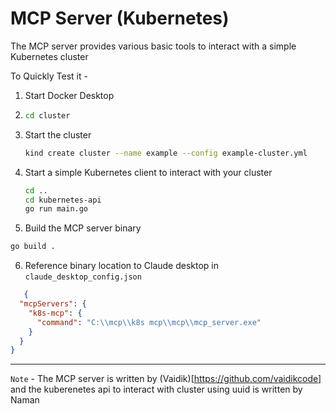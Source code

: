 # MCP Server (Kubernetes)

The MCP server provides various basic tools to interact with a simple Kubernetes cluster

To Quickly Test it -
1. Start Docker Desktop
2. ```bash
   cd cluster
   ```
3. Start the cluster
   ```bash
   kind create cluster --name example --config example-cluster.yml
   ```
4. Start a simple Kubernetes client to interact with your cluster
   ```bash
   cd ..
   cd kubernetes-api
   go run main.go
   ```
5.  Build the MCP server binary
   ```bash
   go build .
   ```
6. Reference binary location to Claude desktop in `claude_desktop_config.json`

```json
   {
  "mcpServers": {
    "k8s-mcp": {
      "command": "C:\\mcp\\k8s mcp\\mcp\\mcp_server.exe"
    }
  }
}
 ```

---

`Note` - The MCP server is written by (Vaidik)[https://github.com/vaidikcode] and the kuberenetes api to interact with cluster using uuid is written by Naman
